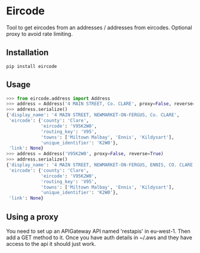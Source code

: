 Eircode
=======

Tool to get eircodes from an addresses / addresses from eircodes. Optional proxy to avoid rate limiting.

Installation
------------

`pip install eircode`

Usage
-----

```python
>>> from eircode.address import Address
>>> address = Address('4 MAIN STREET, Co. CLARE', proxy=False, reverse=False)
>>> address.serialize()
{'display_name': '4 MAIN STREET, NEWMARKET-ON-FERGUS, Co. CLARE',
 'eircode': {'county': 'Clare',
             'eircode': 'V95K2W0',
             'routing_key': 'V95',
             'towns': ['Miltown Malbay', 'Ennis', 'Kildysart'],
             'unique_identifier': 'K2W0'},
 'link': None}
>>> address = Address('V95K2W0', proxy=False, reverse=True)
>>> address.serialize()
{'display_name': '4 MAIN STREET, NEWMARKET-ON-FERGUS, ENNIS, CO. CLARE',
 'eircode': {'county': 'Clare',
             'eircode': 'V95K2W0',
             'routing_key': 'V95',
             'towns': ['Miltown Malbay', 'Ennis', 'Kildysart'],
             'unique_identifier': 'K2W0'},
 'link': None}
```

Using a proxy
-------------

You need to set up an APIGateway API named 'restapis' in eu-west-1. Then add a GET method to it. Once you have auth details in ~/.aws and they have access to the api it should just work.
